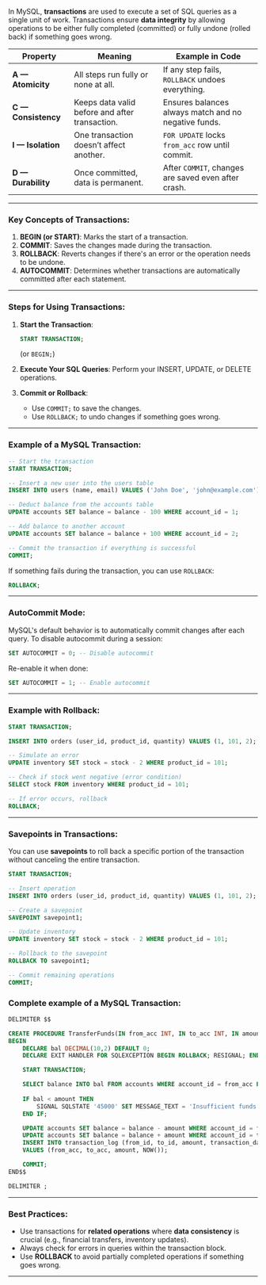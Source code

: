 In MySQL, **transactions** are used to execute a set of SQL queries as a single unit of work. Transactions ensure **data integrity** by allowing operations to be either fully completed (committed) or fully undone (rolled back) if something goes wrong.

| Property            | Meaning                                        | Example in Code                                      |
| ------------------- | ---------------------------------------------- | ---------------------------------------------------- |
| **A — Atomicity**   | All steps run fully or none at all.            | If any step fails, `ROLLBACK` undoes everything.     |
| **C — Consistency** | Keeps data valid before and after transaction. | Ensures balances always match and no negative funds. |
| **I — Isolation**   | One transaction doesn’t affect another.        | `FOR UPDATE` locks `from_acc` row until commit.      |
| **D — Durability**  | Once committed, data is permanent.             | After `COMMIT`, changes are saved even after crash.  |


---

### Key Concepts of Transactions:
1. **BEGIN (or START)**: Marks the start of a transaction.
2. **COMMIT**: Saves the changes made during the transaction.
3. **ROLLBACK**: Reverts changes if there's an error or the operation needs to be undone.
4. **AUTOCOMMIT**: Determines whether transactions are automatically committed after each statement.

---

### Steps for Using Transactions:

1. **Start the Transaction**:
   ```sql
   START TRANSACTION; 
   ```
   (or `BEGIN;`)

2. **Execute Your SQL Queries**:
   Perform your INSERT, UPDATE, or DELETE operations.

3. **Commit or Rollback**:
   - Use `COMMIT;` to save the changes.
   - Use `ROLLBACK;` to undo changes if something goes wrong.

---

### Example of a MySQL Transaction:

```sql
-- Start the transaction
START TRANSACTION;

-- Insert a new user into the users table
INSERT INTO users (name, email) VALUES ('John Doe', 'john@example.com');

-- Deduct balance from the accounts table
UPDATE accounts SET balance = balance - 100 WHERE account_id = 1;

-- Add balance to another account
UPDATE accounts SET balance = balance + 100 WHERE account_id = 2;

-- Commit the transaction if everything is successful
COMMIT;
```

If something fails during the transaction, you can use `ROLLBACK`:

```sql
ROLLBACK;
```

---

### AutoCommit Mode:

MySQL's default behavior is to automatically commit changes after each query. To disable autocommit during a session:

```sql
SET AUTOCOMMIT = 0; -- Disable autocommit
```

Re-enable it when done:

```sql
SET AUTOCOMMIT = 1; -- Enable autocommit
```

---

### Example with Rollback:

```sql
START TRANSACTION;

INSERT INTO orders (user_id, product_id, quantity) VALUES (1, 101, 2);

-- Simulate an error
UPDATE inventory SET stock = stock - 2 WHERE product_id = 101;

-- Check if stock went negative (error condition)
SELECT stock FROM inventory WHERE product_id = 101;

-- If error occurs, rollback
ROLLBACK;
```

---

### Savepoints in Transactions:

You can use **savepoints** to roll back a specific portion of the transaction without canceling the entire transaction.

```sql
START TRANSACTION;

-- Insert operation
INSERT INTO orders (user_id, product_id, quantity) VALUES (1, 101, 2);

-- Create a savepoint
SAVEPOINT savepoint1;

-- Update inventory
UPDATE inventory SET stock = stock - 2 WHERE product_id = 101;

-- Rollback to the savepoint
ROLLBACK TO savepoint1;

-- Commit remaining operations
COMMIT;
```

### Complete example of a MySQL Transaction:

```sql
DELIMITER $$

CREATE PROCEDURE TransferFunds(IN from_acc INT, IN to_acc INT, IN amount DECIMAL(10,2))
BEGIN
    DECLARE bal DECIMAL(10,2) DEFAULT 0;
    DECLARE EXIT HANDLER FOR SQLEXCEPTION BEGIN ROLLBACK; RESIGNAL; END;

    START TRANSACTION;

    SELECT balance INTO bal FROM accounts WHERE account_id = from_acc FOR UPDATE;
    
    IF bal < amount THEN
        SIGNAL SQLSTATE '45000' SET MESSAGE_TEXT = 'Insufficient funds';
    END IF;

    UPDATE accounts SET balance = balance - amount WHERE account_id = from_acc;
    UPDATE accounts SET balance = balance + amount WHERE account_id = to_acc;
    INSERT INTO transaction_log (from_id, to_id, amount, transaction_date) 
    VALUES (from_acc, to_acc, amount, NOW());

    COMMIT;
END$$

DELIMITER ;
```
---

### Best Practices:
- Use transactions for **related operations** where **data consistency** is crucial (e.g., financial transfers, inventory updates).
- Always check for errors in queries within the transaction block.
- Use **ROLLBACK** to avoid partially completed operations if something goes wrong.

---

